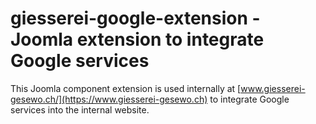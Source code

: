 # giesserei-google-extension - Joomla extension to integrate Google services

This Joomla component extension is used internally at [www.giesserei-gesewo.ch/](https://www.giesserei-gesewo.ch)
to integrate Google services into the internal website.
